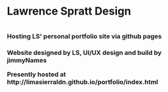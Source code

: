 <h1>Lawrence Spratt Design<h1>

<h3>Hosting LS' personal portfolio site via github pages<h3>

<p>Website designed by LS, UI/UX design and build by jimmyNames</p>

<p>Presently hosted at http://limasierraldn.github.io/portfolio/index.html <p>
